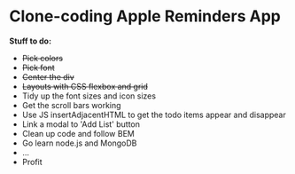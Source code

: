 # Clone-coding Apple Reminders App

<strong>Stuff to do:</strong>

<ul>
  <li><del>Pick colors</del></li>
  <li><del>Pick font</del></li>
  <li><del>Center the div</del></li>
  <li><del>Layouts with CSS flexbox and grid</del></li>
  <li>Tidy up the font sizes and icon sizes</li>
  <li>Get the scroll bars working</li>
  <li>Use JS insertAdjacentHTML to get the todo items appear and disappear</li>
  <li>Link a modal to 'Add List' button</li>
  <li>Clean up code and follow BEM</li>
  <li>Go learn node.js and MongoDB</li>
  <li>...</li>
  <li>Profit</li>
</ul>

